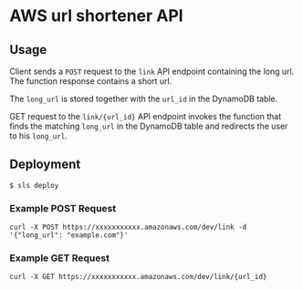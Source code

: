 # AWS url shortener API 

## Usage
Client sends a `POST` request to the `link` API endpoint containing the long url. The function response contains a short url. 

The `long_url` is stored together with the `url_id` in the DynamoDB table. 

GET request to the `link/{url_id}` API endpoint invokes the function that finds the matching `long_url` in the DynamoDB table and redirects the user to his `long_url`. 

## Deployment

```
$ sls deploy
```

### Example POST Request
```
curl -X POST https://xxxxxxxxxxx.amazonaws.com/dev/link -d '{"long_url": "example.com"}'
```
### Example GET Request
```
curl -X GET https://xxxxxxxxxxx.amazonaws.com/dev/link/{url_id}
```

